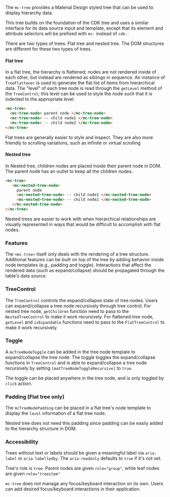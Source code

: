 The `mc-tree` provides a Material Design styled tree that can be used to display hierarchy
data.

This tree builds on the foundation of the CDK tree and uses a similar interface for its
data source input and template, except that its element and attribute selectors will be prefixed
with `mc-` instead of `cdk-`.

There are two types of trees: Flat tree and nested tree. The DOM structures are different for these
two types of trees.

#### Flat tree
In a flat tree, the hierarchy is flattened; nodes are not rendered inside of each other,
but instead are rendered as siblings in sequence. An instance of `TreeFlattener` is
used to generate the flat list of items from hierarchical data. The "level" of each tree
node is read through the `getLevel` method of the `TreeControl`; this level can be
used to style the node such that it is indented to the appropriate level.


```html
<mc-tree>
  <mc-tree-node> parent node </mc-tree-node>
  <mc-tree-node> -- child node1 </mc-tree-node>
  <mc-tree-node> -- child node2 </mc-tree-node>
</mc-tree>
```

<!-- example(tree-flat-overview) -->

Flat trees are generally easier to style and inspect. They are also more friendly to
scrolling variations, such as infinite or virtual scrolling

<!--TODO(tinayuangao): Add a flat tree example here -->

#### Nested tree
In Nested tree, children nodes are placed inside their parent node in DOM. The parent node has an
outlet to keep all the children nodes.

```html
<mc-tree>
   <mc-nested-tree-node>
     parent node
     <mc-nested-tree-node> -- child node1 </mc-nested-tree-node>
     <mc-nested-tree-node> -- child node2 </mc-nested-tree-node>
   </mc-nested-tree-node>
</mc-tree>
```

<!-- example(tree-nested-overview) -->

Nested trees are easier to work with when hierarchical relationships are visually
represented in ways that would be difficult to accomplish with flat nodes.

<!--TODO(tinayuangao): Add a nested tree example here -->

### Features

The `<mc-tree>` itself only deals with the rendering of a tree structure.
Additional features can be built on top of the tree by adding behavior inside node templates
(e.g., padding and toggle). Interactions that affect the
rendered data (such as expand/collapse) should be propagated through the table's data source.

### TreeControl

The `TreeControl` controls the expand/collapse state of tree nodes. Users can expand/collapse a tree
node recursively through tree control. For nested tree node, `getChildren` function need to pass to
the `NestedTreeControl` to make it work recursively. For flattened tree node, `getLevel` and
`isExpandable` functions need to pass to the `FlatTreeControl` to make it work recursively.

### Toggle

A `mcTreeNodeToggle` can be added in the tree node template to expand/collapse the tree node. The
toggle toggles the expand/collapse functions in `TreeControl` and is able to expand/collapse a
tree node recursively by setting `[matTreeNodeToggleRecursive]` to `true`.

The toggle can be placed anywhere in the tree node, and is only toggled by `click` action.


### Padding (Flat tree only)

The `mcTreeNodePadding` can be placed in a flat tree's node template to display the `level`
information of a flat tree node.

Nested tree does not need this padding since padding can be easily added to the hierarchy
structure in DOM.


### Accessibility
Trees without text or labels should be given a meaningful label via `aria-label` or
`aria-labelledby`. The `aria-readonly` defaults to `true` if it's not set.

Tree's role is `tree`.
Parent nodes are given `role="group"`, while leaf nodes are given `role="treeitem"`

`mc-tree` does not manage any focus/keyboard interaction on its own. Users can add desired
focus/keyboard interactions in their application.
